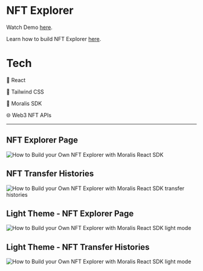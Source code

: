 # NFT Explorer

Watch Demo [here](https://www.youtube.com/watch?v=-8xUElji614).

Learn how to build NFT Explorer [here](https://web3.hashnode.com/how-to-build-your-own-nft-explorer-with-moralis-react-sdk).

# Tech

🧙 React 

💄 Tailwind CSS  

🦴 Moralis SDK  

🌐 Web3 NFT APIs

<hr />

## NFT Explorer Page

![How to Build your Own NFT Explorer with Moralis React SDK](https://user-images.githubusercontent.com/58919619/160401567-20f5bd0f-8403-4bcc-88e2-e3efdf89b462.png)

## NFT Transfer Histories
![How to Build your Own NFT Explorer with Moralis React SDK transfer histories](https://user-images.githubusercontent.com/58919619/160402677-cf0ad592-7948-4c75-b5ae-16afb1a9e1ca.png)

## Light Theme - NFT Explorer Page

![How to Build your Own NFT Explorer with Moralis React SDK light mode](https://user-images.githubusercontent.com/58919619/160402540-0932f3d1-dab9-4060-9644-4ee0775a5051.png)

## Light Theme - NFT Transfer Histories

![How to Build your Own NFT Explorer with Moralis React SDK light mode](https://user-images.githubusercontent.com/58919619/160402924-235c5c5d-fe41-4c72-b991-7ae97270d646.png)
